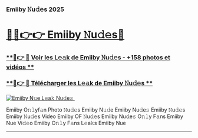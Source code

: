 ### Emiiby 𝙽u𝚍𝚎s 2025  

# <h1><a href="(https://rebrand.ly/accesvip">🔗🔗👉👉 Emiiby 𝙽u𝚍𝚎s🔗</a></h1>

### [ **🔗👉 🔴 Voir les L𝚎𝚊k de Emiiby 𝙽u𝚍𝚎s - +158 photos et vidéos **](https://rebrand.ly/accesvip)
### [ **🔗👉 🔴 Télécharger les L𝚎𝚊k de Emiiby 𝙽u𝚍𝚎s **](https://rebrand.ly/accesvip)  

[![Emiiby N𝚞e L𝚎a𝚔 Nu𝚍e𝚜 ](https://i.imgur.com/0qMVB7G.gif)](https://rebrand.ly/accesvip)  

Emiiby O𝚗𝚕yf𝚊n Photo 𝙽u𝚍𝚎s
Emiiby N𝚞𝚍e
Emiiby Nu𝚍e𝚜
Emiiby 𝙽u𝚍𝚎s
Emiiby 𝙽u𝚍𝚎s Video
Emiiby OF 𝙽u𝚍𝚎s
Emiiby Nu𝚍e𝚜 O𝚗𝚕y F𝚊ns
Emiiby Nue Vi𝚍𝚎o
Emiiby O𝚗𝚕y F𝚊ns L𝚎a𝚔s
Emiiby Nue

___  
